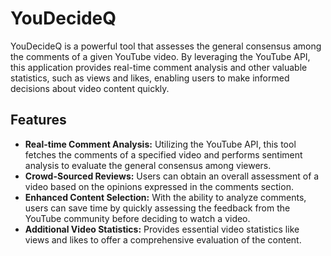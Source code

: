 # YouDecideQ
YouDecideQ is a powerful tool that assesses the general consensus among the comments of a given YouTube video. By leveraging the YouTube API, this application provides real-time comment analysis and other valuable statistics, such as views and likes, enabling users to make informed decisions about video content quickly.<br>
<h2>Features</h2>
    <ul>
        <li><strong>Real-time Comment Analysis:</strong> Utilizing the YouTube API, this tool fetches the comments of a specified video and performs sentiment analysis to evaluate the general consensus among viewers.</li>
        <li><strong>Crowd-Sourced Reviews:</strong> Users can obtain an overall assessment of a video based on the opinions expressed in the comments section.</li>
        <li><strong>Enhanced Content Selection:</strong> With the ability to analyze comments, users can save time by quickly assessing the feedback from the YouTube community before deciding to watch a video.</li>
        <li><strong>Additional Video Statistics:</strong> Provides essential video statistics like views and likes to offer a comprehensive evaluation of the content.</li>
    </ul>

